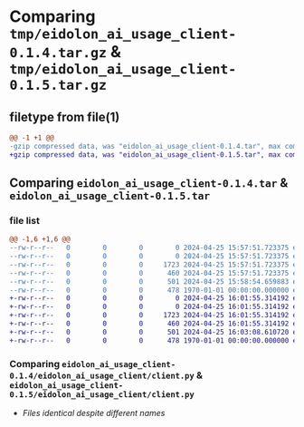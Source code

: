 # Comparing `tmp/eidolon_ai_usage_client-0.1.4.tar.gz` & `tmp/eidolon_ai_usage_client-0.1.5.tar.gz`

## filetype from file(1)

```diff
@@ -1 +1 @@
-gzip compressed data, was "eidolon_ai_usage_client-0.1.4.tar", max compression
+gzip compressed data, was "eidolon_ai_usage_client-0.1.5.tar", max compression
```

## Comparing `eidolon_ai_usage_client-0.1.4.tar` & `eidolon_ai_usage_client-0.1.5.tar`

### file list

```diff
@@ -1,6 +1,6 @@
--rw-r--r--   0        0        0        0 2024-04-25 15:57:51.723375 eidolon_ai_usage_client-0.1.4/README.md
--rw-r--r--   0        0        0        0 2024-04-25 15:57:51.723375 eidolon_ai_usage_client-0.1.4/eidolon_ai_usage_client/__init__.py
--rw-r--r--   0        0        0     1723 2024-04-25 15:57:51.723375 eidolon_ai_usage_client-0.1.4/eidolon_ai_usage_client/client.py
--rw-r--r--   0        0        0      460 2024-04-25 15:57:51.723375 eidolon_ai_usage_client-0.1.4/eidolon_ai_usage_client/models.py
--rw-r--r--   0        0        0      501 2024-04-25 15:58:54.659883 eidolon_ai_usage_client-0.1.4/pyproject.toml
--rw-r--r--   0        0        0      478 1970-01-01 00:00:00.000000 eidolon_ai_usage_client-0.1.4/PKG-INFO
+-rw-r--r--   0        0        0        0 2024-04-25 16:01:55.314192 eidolon_ai_usage_client-0.1.5/README.md
+-rw-r--r--   0        0        0        0 2024-04-25 16:01:55.314192 eidolon_ai_usage_client-0.1.5/eidolon_ai_usage_client/__init__.py
+-rw-r--r--   0        0        0     1723 2024-04-25 16:01:55.314192 eidolon_ai_usage_client-0.1.5/eidolon_ai_usage_client/client.py
+-rw-r--r--   0        0        0      460 2024-04-25 16:01:55.314192 eidolon_ai_usage_client-0.1.5/eidolon_ai_usage_client/models.py
+-rw-r--r--   0        0        0      501 2024-04-25 16:03:08.610720 eidolon_ai_usage_client-0.1.5/pyproject.toml
+-rw-r--r--   0        0        0      478 1970-01-01 00:00:00.000000 eidolon_ai_usage_client-0.1.5/PKG-INFO
```

### Comparing `eidolon_ai_usage_client-0.1.4/eidolon_ai_usage_client/client.py` & `eidolon_ai_usage_client-0.1.5/eidolon_ai_usage_client/client.py`

 * *Files identical despite different names*


